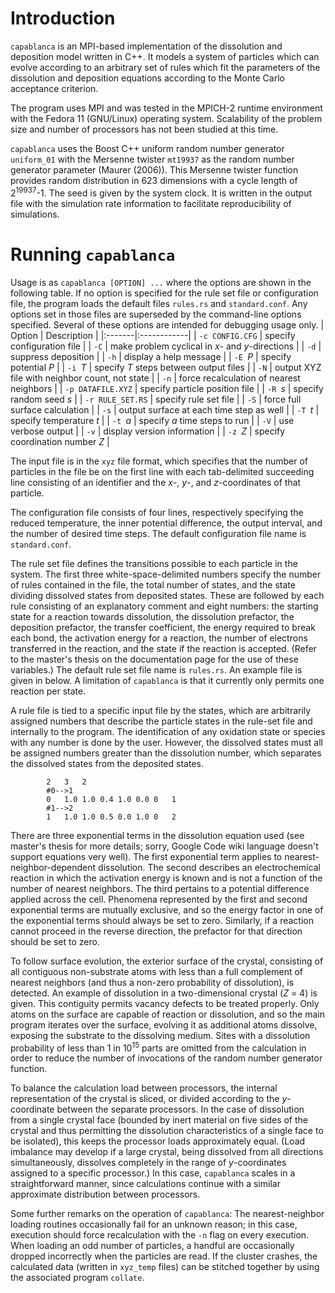 # Introduction #
`capablanca` is an MPI-based implementation of the dissolution and deposition model written in C++.  It models a system of particles which can evolve according to an arbitrary set of rules which fit the parameters of the dissolution and deposition equations according to the Monte Carlo acceptance criterion.

The program uses MPI and was tested in the MPICH-2 runtime environment with the Fedora 11 (GNU/Linux) operating system.  Scalability of the problem size and number of processors has not been studied at this time.

`capablanca` uses the Boost C++ uniform random number generator `uniform_01` with the Mersenne twister `mt19937` as the random number generator parameter (Maurer (2006)).  This Mersenne twister function provides random distribution in 623 dimensions with a cycle length of 2<sup>19937</sup>-1.  The seed is given by the system clock.  It is written in the output file with the simulation rate information to facilitate reproducibility of simulations.

# Running `capablanca` #
Usage is as `capablanca [OPTION] ...` where the options are shown in the following table.  If no option is specified for the rule set file or configuration file, the program loads the default files `rules.rs` and `standard.conf`.  Any options set in those files are superseded by the command-line options specified.  Several of these options are intended for debugging usage only.
| Option | Description |
|:-------|:------------|
| `-c CONFIG.CFG` | specify configuration file |
| `-C` | make problem cyclical in _x_- and _y_-directions |
| `-d` | suppress deposition |
| `-h` | display a help message |
| `-E `_P_ | specify potential _P_ |
| `-i `_T_ | specify _T_ steps between output files |
| `-N` | output XYZ file with neighbor count, not state |
| `-n` | force recalculation of nearest neighbors |
| `-p DATAFILE.XYZ` | specify particle position file |
| `-R `_s_ | specify random seed _s_ |
| `-r RULE_SET.RS` | specify rule set file |
| `-S` | force full surface calculation |
| `-s` | output surface at each time step as well |
| `-T `_t_ | specify temperature _t_ |
| `-t `_a_ | specify _a_ time steps to run |
| `-V` | use verbose output |
| `-v` | display version information |
| `-z `_Z_ | specify coordination number _Z_ |

The input file is in the `xyz` file format, which specifies that the number of particles in the file be on the first line with each tab-delimited succeeding line consisting of an identifier and the _x_-, _y_-, and _z_-coordinates of that particle.

The configuration file consists of four lines, respectively specifying the reduced temperature, the inner potential difference, the output interval, and the number of desired time steps.  The default configuration file name is `standard.conf`.

The rule set file defines the transitions possible to each particle in the system.  The first three white-space-delimited numbers specify the number of rules contained in the file, the total number of states, and the state dividing dissolved states from deposited states.  These are followed by each rule consisting of an explanatory comment and eight numbers:  the starting state for a reaction towards dissolution, the dissolution prefactor, the deposition prefactor, the transfer coefficient, the energy required to break each bond, the activation energy for a reaction, the number of electrons transferred in the reaction, and the state if the reaction is accepted.  (Refer to the master's thesis on the documentation page for the use of these variables.)  The default rule set file name is `rules.rs`.  An example file is given in below.  A limitation of `capablanca` is that it currently only permits one reaction per state.

A rule file is tied to a specific input file by the states, which are arbitrarily assigned numbers that describe the particle states in the rule-set file and internally to the program.  The identification of any oxidation state or species with any number is done by the user.  However, the dissolved states must all be assigned numbers greater than the dissolution number, which separates the dissolved states from the deposited states.
```
        2	3	2
        #0-->1
        0	1.0	1.0	0.4	1.0	0.0	0	1
        #1-->2
        1	1.0	1.0	0.5	0.0	1.0	0	2
```

There are three exponential terms in the dissolution equation used (see master's thesis for more details; sorry, Google Code wiki language doesn't support equations very well).  The first exponential term applies to nearest-neighbor-dependent dissolution.  The second describes an electrochemical reaction in which the activation energy is known and is not a function of the number of nearest neighbors.  The third pertains to a potential difference applied across the cell.  Phenomena represented by the first and second exponential terms are mutually exclusive, and so the energy factor in one of the exponential terms should always be set to zero.  Similarly, if a reaction cannot proceed in the reverse direction, the prefactor for that direction should be set to zero.

To follow surface evolution, the exterior surface of the crystal, consisting of all contiguous non-substrate atoms with less than a full complement of nearest neighbors (and thus a non-zero probability of dissolution), is detected.  An example of dissolution in a two-dimensional crystal (_Z_ = 4) is given.  This contiguity permits vacancy defects to be treated properly.  Only atoms on the surface are capable of reaction or dissolution, and so the main program iterates over the surface, evolving it as additional atoms dissolve, exposing the substrate to the dissolving medium.  Sites with a dissolution probability of less than 1 in 10<sup>15</sup> parts are omitted from the calculation in order to reduce the number of invocations of the random number generator function.

To balance the calculation load between processors, the internal representation of the crystal is sliced, or divided according to the _y_-coordinate between the separate processors.  In the case of dissolution from a single crystal face (bounded by inert material on five sides of the crystal and thus permitting the dissolution characteristics of a single face to be isolated), this keeps the processor loads approximately equal.  (Load imbalance may develop if a large crystal, being dissolved from all directions simultaneously, dissolves completely in the range of _y_-coordinates assigned to a specific processor.)  In this case, `capablanca` scales in a straightforward manner, since calculations continue with a similar approximate distribution between processors.

Some further remarks on the operation of `capablanca`:  The nearest-neighbor loading routines occasionally fail for an unknown reason; in this case, execution should force recalculation with the `-n` flag on every execution.  When loading an odd number of particles, a handful are occasionally dropped incorrectly when the particles are read.  If the cluster crashes, the calculated data (written in `xyz_temp` files) can be stitched together by using the associated program `collate`.